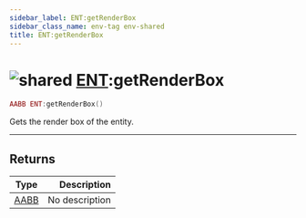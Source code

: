 ```yaml
---
sidebar_label: ENT:getRenderBox
sidebar_class_name: env-tag env-shared
title: ENT:getRenderBox
---
```


# <img src='/img/wiki/shared.png' alt='shared' data-tag='env-tag' /> [ENT](../ent/README.md):getRenderBox

```lua
AABB ENT:getRenderBox()
```

Gets the render box of the entity.<br/>

-----------------
## Returns

| Type   | Description |
| ------ | ----------: |
| [AABB](../aabb/README.md) | No description |
